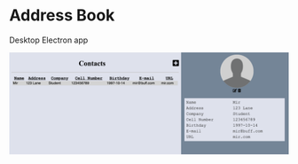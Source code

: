 # Address Book

Desktop Electron app

![](https://raw.githubusercontent.com/MirRaonaq/Address-Book/master/readme/address.png)
